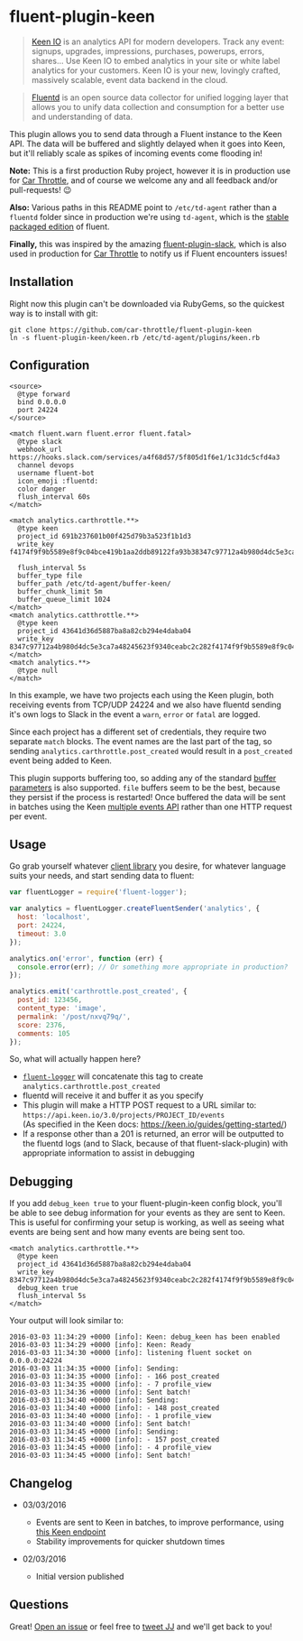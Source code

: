 # fluent-plugin-keen

> [Keen IO](https://keen.io) is an analytics API for modern developers. Track any event: signups, upgrades, impressions,
purchases, powerups, errors, shares… Use Keen IO to embed analytics in your site or white label analytics for your
customers. Keen IO is your new, lovingly crafted, massively scalable, event data backend in the cloud.

> [Fluentd](http://www.fluentd.org) is an open source data collector for unified logging layer that allows you to unify
data collection and consumption for a better use and understanding of data.

This plugin allows you to send data through a Fluent instance to the Keen API. The data will be buffered and slightly
delayed when it goes into Keen, but it'll reliably scale as spikes of incoming events come flooding in!

**Note:** This is a first production Ruby project, however it is in production use for
[Car Throttle](https://www.carthrottle.com), and of course we welcome any and all feedback and/or pull-requests! :wink:

**Also:** Various paths in this README point to `/etc/td-agent` rather than a `fluentd` folder since in production we're
using `td-agent`, which is the [stable packaged edition](http://docs.fluentd.org/articles/install-by-deb) of fluent.

**Finally,** this was inspired by the amazing [fluent-plugin-slack](https://github.com/sowawa/fluent-plugin-slack),
which is also used in production for [Car Throttle](https://www.carthrottle.com) to notify us if Fluent encounters
issues!

## Installation

Right now this plugin can't be downloaded via RubyGems, so the quickest way is to install with git:

```
git clone https://github.com/car-throttle/fluent-plugin-keen
ln -s fluent-plugin-keen/keen.rb /etc/td-agent/plugins/keen.rb
```

## Configuration

```
<source>
  @type forward
  bind 0.0.0.0
  port 24224
</source>

<match fluent.warn fluent.error fluent.fatal>
  @type slack
  webhook_url https://hooks.slack.com/services/a4f68d57/5f805d1f6e1/1c31dc5cfd4a3
  channel devops
  username fluent-bot
  icon_emoji :fluentd:
  color danger
  flush_interval 60s
</match>

<match analytics.carthrottle.**>
  @type keen
  project_id 691b237601b00f425d79b3a523f1b1d3
  write_key f4174f9f9b5589e8f9c04bce419b1aa2ddb89122fa93b38347c97712a4b980d4dc5e3ca7a48245623f9340ceabc2c282

  flush_interval 5s
  buffer_type file
  buffer_path /etc/td-agent/buffer-keen/
  buffer_chunk_limit 5m
  buffer_queue_limit 1024
</match>
<match analytics.catthrottle.**>
  @type keen
  project_id 43641d36d5887ba8a82cb294e4daba04
  write_key 8347c97712a4b980d4dc5e3ca7a48245623f9340ceabc2c282f4174f9f9b5589e8f9c04bce419b1aa2ddb89122fa93b3
</match>
<match analytics.**>
  @type null
</match>
```

In this example, we have two projects each using the Keen plugin, both receiving events from TCP/UDP 24224 and we also
have fluentd sending it's own logs to Slack in the event a `warn`, `error` or `fatal` are logged.

Since each project has a different set of credentials, they require two separate `match` blocks. The event names are
the last part of the tag, so sending `analytics.carthrottle.post_created` would result in a `post_created` event being
added to Keen.

This plugin supports buffering too, so adding any of the standard
[buffer parameters](http://docs.fluentd.org/articles/buffer-plugin-overview) is also supported. `file` buffers seem to
be the best, because they persist if the process is restarted! Once buffered the data will be sent in batches using the
Keen [multiple events API](https://keen.io/docs/api/#record-multiple-events) rather than one HTTP request per event.

## Usage

Go grab yourself whatever [client library](http://docs.fluentd.org/v0.12/categories/logging-from-apps) you desire, for
whatever language suits your needs, and start sending data to fluent:

```js
var fluentLogger = require('fluent-logger');

var analytics = fluentLogger.createFluentSender('analytics', {
  host: 'localhost',
  port: 24224,
  timeout: 3.0
});

analytics.on('error', function (err) {
  console.error(err); // Or something more appropriate in production?
});

analytics.emit('carthrottle.post_created', {
  post_id: 123456,
  content_type: 'image',
  permalink: '/post/nxvq79q/',
  score: 2376,
  comments: 105
});
```

So, what will actually happen here?

- [`fluent-logger`](https://www.npmjs.com/package/fluent-logger) will concatenate this tag to create
  `analytics.carthrottle.post_created`
- fluentd will receive it and buffer it as you specify
- This plugin will make a HTTP POST request to a URL similar to:
  `https://api.keen.io/3.0/projects/PROJECT_ID/events`  
  (As specified in the Keen docs: https://keen.io/guides/getting-started/)
- If a response other than a 201 is returned, an error will be outputted to the fluentd logs (and to Slack, because of
  that fluent-slack-plugin) with appropriate information to assist in debugging

## Debugging

If you add `debug_keen true` to your fluent-plugin-keen config block, you'll be able to see debug information for your
events as they are sent to Keen. This is useful for confirming your setup is working, as well as seeing what events are
being sent and how many events are being sent too.

```
<match analytics.carthrottle.**>
  @type keen
  project_id 43641d36d5887ba8a82cb294e4daba04
  write_key 8347c97712a4b980d4dc5e3ca7a48245623f9340ceabc2c282f4174f9f9b5589e8f9c04bce419b1aa2ddb89122fa93b3
  debug_keen true
  flush_interval 5s
</match>
```

Your output will look similar to:

```
2016-03-03 11:34:29 +0000 [info]: Keen: debug_keen has been enabled
2016-03-03 11:34:29 +0000 [info]: Keen: Ready
2016-03-03 11:34:30 +0000 [info]: listening fluent socket on 0.0.0.0:24224
2016-03-03 11:34:35 +0000 [info]: Sending:
2016-03-03 11:34:35 +0000 [info]: - 166 post_created
2016-03-03 11:34:35 +0000 [info]: - 7 profile_view
2016-03-03 11:34:36 +0000 [info]: Sent batch!
2016-03-03 11:34:40 +0000 [info]: Sending:
2016-03-03 11:34:40 +0000 [info]: - 148 post_created
2016-03-03 11:34:40 +0000 [info]: - 1 profile_view
2016-03-03 11:34:40 +0000 [info]: Sent batch!
2016-03-03 11:34:45 +0000 [info]: Sending:
2016-03-03 11:34:45 +0000 [info]: - 157 post_created
2016-03-03 11:34:45 +0000 [info]: - 4 profile_view
2016-03-03 11:34:45 +0000 [info]: Sent batch!
```

## Changelog

- 03/03/2016
  - Events are sent to Keen in batches, to improve performance, using
    [this Keen endpoint](https://keen.io/docs/api/?shell#record-multiple-events)
  - Stability improvements for quicker shutdown times

- 02/03/2016
  - Initial version published

## Questions

Great! [Open an issue](https://github.com/car-throttle/fluent-plugin-keen/issues) or feel free to
[tweet JJ](https://twitter.com/jdrydn) and we'll get back to you!
